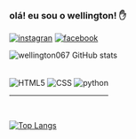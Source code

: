 ### olá! eu sou o wellington! ✋

[![instagran](https://img.shields.io/badge/Instagram-E4405F?style=for-the-badge&logo=instagram&logoColor=white)](https://instagram.com/wellington_de_franca)
[![facebook](https://img.shields.io/badge/Facebook-1877F2?style=for-the-badge&logo=facebook&logoColor=white)]()

![wellington067 GitHub stats](https://github-readme-stats.vercel.app/api?username=wellington067&show_icons=true&theme=tokyonight)


<div style="display: inline-block"><br/>
  <img align= "center" alt= "HTML5" src= "https://img.shields.io/badge/HTML5-E34F26?style=for-the-badge&logo=html5&logoColor=white">
  
  <img align= "center" alt="CSS" src="https://img.shields.io/badge/CSS3-1572B6?style=for-the-badge&logo=css3&logoColor=white">
 
  <img align= "center" alt= "python" src= "https://img.shields.io/badge/Python-14354C?style=for-the-badge&logo=python&logoColor=white">
  
  <br/>
  <hr/>
  <br/>
<div/>

 
  [![Top Langs](https://github-readme-stats.vercel.app/api/top-langs/?username=wellington067&layout=compact)](https://github.com/wellington067/github-readme-stats)
